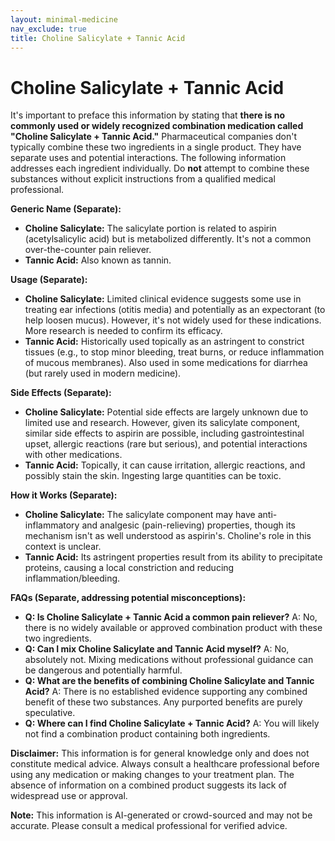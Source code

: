 ```yaml
---
layout: minimal-medicine
nav_exclude: true
title: Choline Salicylate + Tannic Acid
---
```


# Choline Salicylate + Tannic Acid

It's important to preface this information by stating that **there is no commonly used or widely recognized combination medication called "Choline Salicylate + Tannic Acid."**  Pharmaceutical companies don't typically combine these two ingredients in a single product.  They have separate uses and potential interactions.  The following information addresses each ingredient individually.  Do **not** attempt to combine these substances without explicit instructions from a qualified medical professional.

**Generic Name (Separate):**

* **Choline Salicylate:**  The salicylate portion is related to aspirin (acetylsalicylic acid) but is metabolized differently.  It's not a common over-the-counter pain reliever.
* **Tannic Acid:** Also known as tannin.

**Usage (Separate):**

* **Choline Salicylate:**  Limited clinical evidence suggests some use in treating ear infections (otitis media) and potentially as an expectorant (to help loosen mucus).  However, it's not widely used for these indications.  More research is needed to confirm its efficacy.
* **Tannic Acid:**  Historically used topically as an astringent to constrict tissues (e.g., to stop minor bleeding, treat burns, or reduce inflammation of mucous membranes). Also used in some medications for diarrhea (but rarely used in modern medicine).

**Side Effects (Separate):**

* **Choline Salicylate:**  Potential side effects are largely unknown due to limited use and research.  However, given its salicylate component, similar side effects to aspirin are possible, including gastrointestinal upset, allergic reactions (rare but serious), and potential interactions with other medications.
* **Tannic Acid:** Topically, it can cause irritation, allergic reactions, and possibly stain the skin. Ingesting large quantities can be toxic.

**How it Works (Separate):**

* **Choline Salicylate:**  The salicylate component may have anti-inflammatory and analgesic (pain-relieving) properties, though its mechanism isn't as well understood as aspirin's. Choline's role in this context is unclear.
* **Tannic Acid:**  Its astringent properties result from its ability to precipitate proteins, causing a local constriction and reducing inflammation/bleeding.


**FAQs (Separate, addressing potential misconceptions):**

* **Q: Is Choline Salicylate + Tannic Acid a common pain reliever?** A: No, there is no widely available or approved combination product with these two ingredients.
* **Q: Can I mix Choline Salicylate and Tannic Acid myself?** A:  No, absolutely not. Mixing medications without professional guidance can be dangerous and potentially harmful.
* **Q: What are the benefits of combining Choline Salicylate and Tannic Acid?** A:  There is no established evidence supporting any combined benefit of these two substances.  Any purported benefits are purely speculative.
* **Q: Where can I find Choline Salicylate + Tannic Acid?** A:  You will likely not find a combination product containing both ingredients.


**Disclaimer:** This information is for general knowledge only and does not constitute medical advice.  Always consult a healthcare professional before using any medication or making changes to your treatment plan.  The absence of information on a combined product suggests its lack of widespread use or approval.


**Note:** This information is AI-generated or crowd-sourced and may not be accurate. Please consult a medical professional for verified advice.